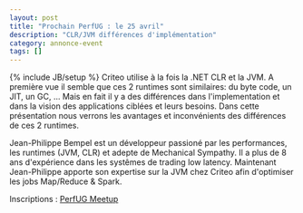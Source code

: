 ```yaml
---
layout: post
title: "Prochain PerfUG : le 25 avril"
description: "CLR/JVM différences d'implémentation"
category: annonce-event
tags: []
---
```

{% include JB/setup %}
Criteo utilise à la fois la .NET CLR et la JVM. A première vue il semble que ces 2 runtimes sont similaires: du byte code, un JIT, un GC, ... Mais en fait il y a des différences dans l'implementation et dans la vision des applications ciblées et leurs besoins. Dans cette présentation nous verrons les avantages et inconvénients des différences de ces 2 runtimes.

<!-- more -->

Jean-Philippe Bempel est un développeur passioné par les performances, les runtimes (JVM, CLR) et adepte de Mechanical Sympathy. Il a plus de 8 ans d'expérience dans les systêmes de trading low latency. Maintenant Jean-Philippe apporte son expertise sur la JVM chez Criteo afin d'optimiser les jobs Map/Reduce & Spark.

Inscriptions : [PerfUG Meetup](https://www.meetup.com/fr-FR/PerfUG/events/244682764/)
